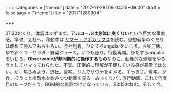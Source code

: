 +++
categories = ["memo"]
date = "2017-11-28T09:04:25+09:00"
draft = false
tags = ["memo"]
title = "201711280904"

+++

07:30むくり。体調はまずまず。**アルコールは身体に良くない**という巨大な事実感。準備／会社へ。移動中は [サマー・アポカリプス](https://www.amazon.co.jp/gp/product/B073WB4TRL/ref=series_rw_dp_swURL "サマー・アポカリプス")を読む。思想戦争のくだりは改めて読んでもおもろい。会社到着。ひたすらangularをいじる。お昼ご飯。ゆで卵２つ・サラダ・野菜ジュース。いつも通り。行動再開。ひたすらangularをいじる。**Observableが非同期的に操作するもの**なのに、動機的な処理をやろうとしてハマっておられた。不覚。圧倒的に理解が不足している感が尋常ではない。が、焦らぬよう。退社。帰宅。ジムでサウナをキメる。すっきり。帰宅。夕食。ぼうっと炭酸水を飲みつつ動画を見る。みっくりパリ旅行動画、これで何度目のループだろう。BGM的な位置づけとなっている。23:15おねむ。そして今。 

